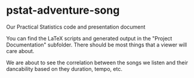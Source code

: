 # pstat-adventure-song
Our Practical Statistics code and presentation document

You can find the LaTeX scripts and generated output in the "Project Documentation" subfolder.
There should be most things that a viewer will care about.

We are about to see the correlation between the songs we listen and their dancability based on they duration, tempo, etc.
